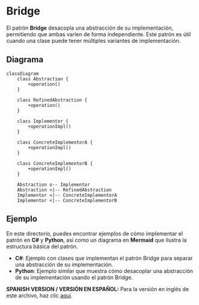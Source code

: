 
# Bridge

El patrón **Bridge** desacopla una abstracción de su implementación, permitiendo que ambas varíen de forma independiente. Este patrón es útil cuando una clase puede tener múltiples variantes de implementación.

## Diagrama

```mermaid
classDiagram
    class Abstraction {
        +operation()
    }

    class RefinedAbstraction {
        +operation()
    }

    class Implementor {
        +operationImpl()
    }

    class ConcreteImplementorA {
        +operationImpl()
    }

    class ConcreteImplementorB {
        +operationImpl()
    }

    Abstraction o-- Implementor
    Abstraction <|-- RefinedAbstraction
    Implementor <|-- ConcreteImplementorA
    Implementor <|-- ConcreteImplementorB
```

## Ejemplo

En este directorio, puedes encontrar ejemplos de cómo implementar el patrón en **C#** y **Python**, así como un diagrama en **Mermaid** que ilustra la estructura básica del patrón.

- **C#**: Ejemplo con clases que implementan el patrón Bridge para separar una abstracción de su implementación.
- **Python**: Ejemplo similar que muestra cómo desacoplar una abstracción de su implementación usando el patrón Bridge.

**SPANISH VERSION / VERSIÓN EN ESPAÑOL:** Para la versión en inglés de este archivo, haz clic [aquí](README.md).

